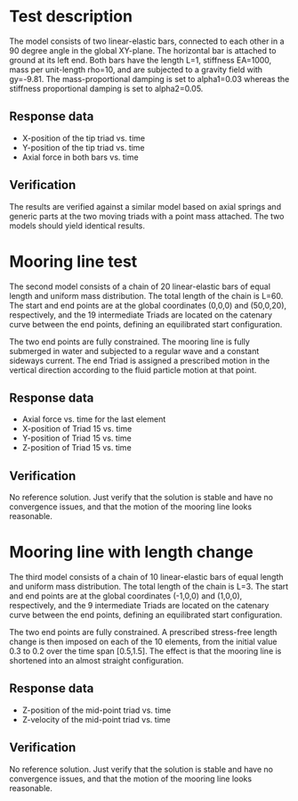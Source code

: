 <!---
  SPDX-FileCopyrightText: 2023 SAP SE

  SPDX-License-Identifier: Apache-2.0

  This file is part of FEDEM - https://openfedem.org
--->

# Test description

The model consists of two linear-elastic bars, connected to each other in a
90 degree angle in the global XY-plane. The horizontal bar is attached to
ground at its left end. Both bars have the length L=1, stiffness EA=1000,
mass per unit-length rho=10, and are subjected to a gravity field with gy=-9.81.
The mass-proportional damping is set to alpha1=0.03 whereas the stiffness
proportional damping is set to alpha2=0.05.

## Response data

* X-position of the tip triad vs. time
* Y-position of the tip triad vs. time
* Axial force in both bars vs. time

## Verification

The results are verified against a similar model based on axial springs and
generic parts at the two moving triads with a point mass attached.
The two models should yield identical results.

# Mooring line test

The second model consists of a chain of 20 linear-elastic bars of equal
length and uniform mass distribution. The total length of the chain is L=60.
The start and end points are at the global coordinates (0,0,0) and (50,0,20),
respectively, and the 19 intermediate Triads are located on the catenary curve
between the end points, defining an equilibrated start configuration.

The two end points are fully constrained.
The mooring line is fully submerged in water and subjected to a regular wave
and a constant sideways current. The end Triad is assigned a prescribed motion
in the vertical direction according to the fluid particle motion at that point.

## Response data

* Axial force vs. time for the last element
* X-position of Triad 15 vs. time
* Y-position of Triad 15 vs. time
* Z-position of Triad 15 vs. time

## Verification

No reference solution. Just verify that the solution is stable and have no
convergence issues, and that the motion of the mooring line looks reasonable.

# Mooring line with length change

The third model consists of a chain of 10 linear-elastic bars of equal
length and uniform mass distribution. The total length of the chain is L=3.
The start and end points are at the global coordinates (-1,0,0) and (1,0,0),
respectively, and the 9 intermediate Triads are located on the catenary curve
between the end points, defining an equilibrated start configuration.

The two end points are fully constrained.
A prescribed stress-free length change is then imposed on each of the 10 elements,
from the initial value 0.3 to 0.2 over the time span [0.5,1.5]. The effect is that
the mooring line is shortened into an almost straight configuration.

## Response data

* Z-position of the mid-point triad vs. time
* Z-velocity of the mid-point triad vs. time

## Verification

No reference solution. Just verify that the solution is stable and have no
convergence issues, and that the motion of the mooring line looks reasonable.
